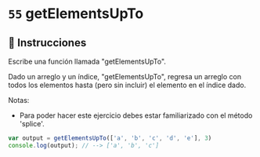 # `55` getElementsUpTo

## 📝 Instrucciones

Escribe una función llamada "getElementsUpTo".

Dado un arreglo y un índice, "getElementsUpTo", regresa un arreglo con todos los elementos hasta (pero sin incluir) el elemento en el índice dado.

Notas:
* Para poder hacer este ejercicio debes estar familiarizado con el método 'splice'.

```Javascript
var output = getElementsUpTo(['a', 'b', 'c', 'd', 'e'], 3) 
console.log(output); // --> ['a', 'b', 'c']
```